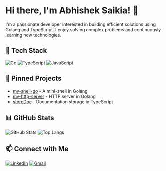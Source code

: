 # Hi there, I'm Abhishek Saikia! 👋

I'm a passionate developer interested in building efficient solutions using Golang and TypeScript. I enjoy solving complex problems and continuously learning new technologies.

## 🚀 Tech Stack
![Go](https://img.shields.io/badge/-Go-00ADD8?style=flat&logo=go&logoColor=white) ![TypeScript](https://img.shields.io/badge/-TypeScript-007ACC?style=flat&logo=typescript&logoColor=white) ![JavaScript](https://img.shields.io/badge/-JavaScript-F7DF1E?style=flat&logo=javascript&logoColor=black)

## 📌 Pinned Projects
- [my-shell-go](https://github.com/KingrogKDR/my-shell-go) - A mini-shell in Golang
- [my-http-server](https://github.com/KingrogKDR/my-http-server) - HTTP server in Golang
- [storeDoc](https://github.com/KingrogKDR/storeDoc) - Documentation storage in TypeScript

## 📊 GitHub Stats
![GitHub Stats](https://github-readme-stats.vercel.app/api?username=KingrogKDR&show_icons=true&theme=radical)
![Top Langs](https://github-readme-stats.vercel.app/api/top-langs/?username=KingrogKDR&layout=compact&theme=radical)

## 📫 Connect with Me
[![LinkedIn](https://img.shields.io/badge/-LinkedIn-0077B5?style=flat&logo=linkedin&logoColor=white)](https://www.linkedin.com/in/abhishek-saikia-268832279/) [![Gmail](https://img.shields.io/badge/-Gmail-D14836?style=flat&logo=gmail&logoColor=white)](mailto:abhisheksaikia766@gmail.com)


